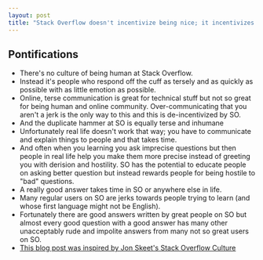 ```yaml
---
layout: post
title: "Stack Overflow doesn't incentivize being nice; it incentivizes marking questions as duplicates or as poor questions as quickly as possible and answering questions as tersely as possible without emotion"
---
```


## Pontifications
 
* There's no culture of being human at Stack Overflow.
* Instead it's people who respond off the cuff as tersely and as quickly as possible with as little emotion as possible.
* Online, terse communication is great for technical stuff but not so great for being human and online community. Over-communicating that you aren't a jerk is the only way to this and this is de-incentivized by SO.
* And the duplicate hammer at SO is equally terse and inhumane
* Unfortunately real life doesn't work that way; you have to communicate and explain things to people and that takes time.
* And often when you learning you ask imprecise questions but then people in real life help you make them more precise instead of greeting you with derision and hostility. SO has the potential to educate people on asking better question but instead rewards people for being hostile to "bad" questions.
* A really good answer takes time in SO or anywhere else in life.
* Many regular users on SO are jerks towards people trying to learn (and whose first language might not be English).
* Fortunately there are good answers written by great people on SO but almost every good question with a good answer has many other unacceptably rude and impolite answers from many not so great users on SO.
* [This blog post was inspired by Jon Skeet's Stack Overflow Culture](https://codeblog.jonskeet.uk/2018/03/17/stack-overflow-culture/)
